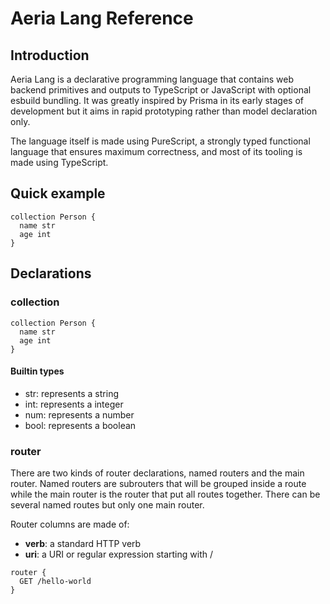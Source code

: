 # Aeria Lang Reference

## Introduction

Aeria Lang is a declarative programming language that contains web backend primitives and outputs to TypeScript or JavaScript with optional esbuild bundling. It was greatly inspired by Prisma in its early stages of development but it aims in rapid prototyping rather than model declaration only.

The language itself is made using PureScript, a strongly typed functional language that ensures maximum correctness, and most of its tooling is made using TypeScript.

## Quick example

```
collection Person {
  name str
  age int
}
```

## Declarations

### collection

```
collection Person {
  name str
  age int
}
```

#### Builtin types

- str: represents a string
- int: represents a integer
- num: represents a number
- bool: represents a boolean

### router

There are two kinds of router declarations, named routers and the main router. Named routers are subrouters that will be grouped inside a route while the main router is the router that put all routes together. There can be several named routes but only one main router.

Router columns are made of:

- **verb**: a standard HTTP verb
- **uri**: a URI or regular expression starting with /

```
router {
  GET /hello-world
}
```
